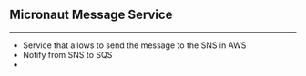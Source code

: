 ## Micronaut Message Service
---

- Service that allows to send the message to the SNS in AWS
- Notify from SNS to SQS
- 

